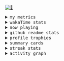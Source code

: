 [![🐙](https://hits.seeyoufarm.com/api/count/incr/badge.svg?url=https%3A%2F%2Fgithub.com%2Fktnkk%2Fhit-counter&count_bg=%23070707&title_bg=%23070707&icon=&icon_color=%23E7E7E7&title=visitors&edge_flat=true)](https://hits.seeyoufarm.com)

<details>
  <summary> <samp>my metrics</samp></summary>
  
  <br>
  
 ![🐳](https://github.com/kkhys/kkhys/blob/main/github-metrics.svg)
  
  ***
</details>

<details>
  <summary> <samp>wakaTime stats</samp></summary>
  
  <br>
  
<!--START_SECTION:waka-->
![Code Time](http://img.shields.io/badge/Code%20Time-3%2C358%20hrs%2017%20mins-blue)

**🐱 My GitHub Data** 

> 📦 5.0 MB Used in GitHub's Storage 
 > 
> 🏆 1,262 Contributions in the Year 2024
 > 
> 💼 Opted to Hire
 > 
> 📜 9 Public Repositories 
 > 
> 🔑 23 Private Repositories 
 > 
**I'm an Early 🐤** 

```text
🌞 Morning                5961 commits        ████████░░░░░░░░░░░░░░░░░   31.23 % 
🌆 Daytime                4684 commits        ██████░░░░░░░░░░░░░░░░░░░   24.54 % 
🌃 Evening                6828 commits        █████████░░░░░░░░░░░░░░░░   35.77 % 
🌙 Night                  1616 commits        ██░░░░░░░░░░░░░░░░░░░░░░░   08.47 % 
```
📅 **I'm Most Productive on Tuesday** 

```text
Monday                   2864 commits        ████░░░░░░░░░░░░░░░░░░░░░   15.00 % 
Tuesday                  2962 commits        ████░░░░░░░░░░░░░░░░░░░░░   15.52 % 
Wednesday                2656 commits        ███░░░░░░░░░░░░░░░░░░░░░░   13.91 % 
Thursday                 2526 commits        ███░░░░░░░░░░░░░░░░░░░░░░   13.23 % 
Friday                   2769 commits        ████░░░░░░░░░░░░░░░░░░░░░   14.51 % 
Saturday                 2480 commits        ███░░░░░░░░░░░░░░░░░░░░░░   12.99 % 
Sunday                   2832 commits        ████░░░░░░░░░░░░░░░░░░░░░   14.84 % 
```


📊 **This Week I Spent My Time On** 

```text
🕑︎ Time Zone: Asia/Tokyo

💬 Programming Languages: 
Other                    38 hrs 39 mins      ███████████████░░░░░░░░░░   61.79 % 
Java                     9 hrs 31 mins       ████░░░░░░░░░░░░░░░░░░░░░   15.22 % 
TypeScript               6 hrs 35 mins       ███░░░░░░░░░░░░░░░░░░░░░░   10.55 % 
MDX                      5 hrs 57 mins       ██░░░░░░░░░░░░░░░░░░░░░░░   09.52 % 
SQL                      30 mins             ░░░░░░░░░░░░░░░░░░░░░░░░░   00.80 % 

🔥 Editors: 
Chrome                   38 hrs 49 mins      ████████████████░░░░░░░░░   62.05 % 
Intellijidea             17 hrs 25 mins      ███████░░░░░░░░░░░░░░░░░░   27.85 % 
WebStorm                 6 hrs 16 mins       ███░░░░░░░░░░░░░░░░░░░░░░   10.03 % 
DataGrip                 2 mins              ░░░░░░░░░░░░░░░░░░░░░░░░░   00.07 % 

💻 Operating System: 
Mac                      62 hrs 34 mins      █████████████████████████   100.00 % 
```


 Last Updated on 2024/04/28 18:35:22 UTC
<!--END_SECTION:waka-->
  
  ***
</details>


<details>
  <summary> <samp>now playing</samp></summary>
  
  <br>
 
 [![🐟](https://spotify-github-profile.vercel.app/api/view?uid=31ryofms4dnv7mrohhepo4c4zgqu&cover_image=true&theme=default&show_offline=false&background_color=121212&bar_color=53b14f&bar_color_cover=false)](https://open.spotify.com/user/31ryofms4dnv7mrohhepo4c4zgqu)
  
  ***
</details>

<details>
  <summary> <samp>github readme stats</samp></summary>
  
  <br>
  
 <p align="left"> 
  <img alt="🐠" src="https://github-readme-stats.vercel.app/api?username=kkhys&count_private=true&show_icons=true&theme=dark&include_all_commits=true" />
  <img alt="🐟" src="https://github-readme-stats.vercel.app/api/top-langs/?username=kkhys&layout=compact&theme=dark&langs_count=10&hide=HTML,CSS,SCSS" />
</p>
  
  ***
</details>

<details>
  <summary> <samp>profile trophies</samp></summary>
  
  <br>
  
  [![🐬](https://github-profile-trophy.vercel.app/?username=kkhys&rank=SECRET,SSS,SS,S,AAA,AA,A&theme=darkhub&row=1&margin-w=10&no-bg=true)](https://github.com/ryo-ma/github-profile-trophy)
  
  ***
</details>

<details>
  <summary> <samp>summary cards</samp></summary>
  
  <br>
  
  ![🐋](https://github-profile-summary-cards.vercel.app/api/cards/profile-details?username=kkhys&theme=github_dark)
  ![🦑](https://github-profile-summary-cards.vercel.app/api/cards/repos-per-language?username=kkhys&theme=github_dark)
  ![🦭](https://github-profile-summary-cards.vercel.app/api/cards/most-commit-language?username=kkhys&theme=github_dark)
  ![🦀](https://github-profile-summary-cards.vercel.app/api/cards/stats?username=kkhys&theme=github_dark)
  ![🦈](https://github-profile-summary-cards.vercel.app/api/cards/productive-time?username=kkhys&theme=github_dark)
  
  ***
</details>

<details>
  <summary> <samp>streak stats</samp></summary>
  
  <br>
  
  [![🐠](http://github-readme-streak-stats.herokuapp.com?user=kkhys&theme=dark)](https://git.io/streak-stats)
  
  ***
</details>

<details>
  <summary> <samp>activity graph</samp></summary>
  
  <br>
  
  [![🐡](https://github-readme-activity-graph.vercel.app/graph?username=kkhys&theme=xcode)](https://github.com/ashutosh00710/github-readme-activity-graph)
  
  ***
</details>
